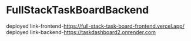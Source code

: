 # FullStackTaskBoardBackend

deployed link-frontend-https://full-stack-task-board-frontend.vercel.app/
 deployed link-backend-https://taskdashboard2.onrender.com
